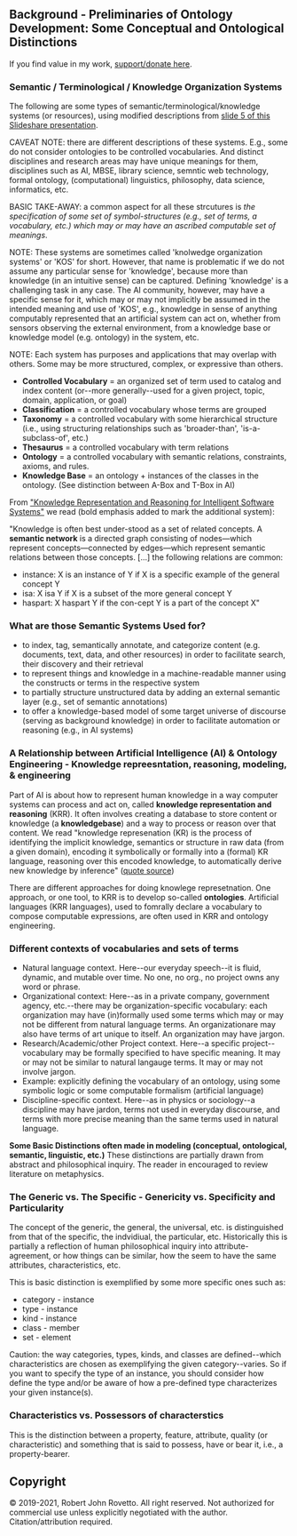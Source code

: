 ## Background - Preliminaries of Ontology Development: Some Conceptual and Ontological Distinctions 

If you find value in my work, [support/donate here](https://gogetfunding.com/knowledge-organization-services-ontology-terminology-metadata-concept-analysis/).

### Semantic / Terminological / Knowledge Organization Systems
The following are some types of semantic/terminological/knowledge systems (or resources), using modified descriptions from [slide 5 of this Slideshare presentation](https://www.slideshare.net/skhan/ontology-dev?qid=8e6605c2-e7c7-4e76-b5d3-1d817b9e299b&v=&b=&from_search=4).

CAVEAT NOTE: there are different descriptions of these systems. E.g., some do not consider ontologies to be controlled vocabularies. And distinct disciplines and research areas may have unique meanings for them, disciplines such as AI, MBSE, library science, semntic web technology, formal ontology, (computational) linguistics, philosophy, data science, informatics, etc.   

BASIC TAKE-AWAY: a common aspect for all these strcutures is _the specification of some set of symbol-structures (e.g., set of terms, a vocabulary, etc.) which may or may have an ascribed computable set of meanings_.

NOTE: These systems are sometimes called 'knolwedge organization systems' or 'KOS' for short. However, that name is problematic if we do not assume any particular sense for 'knowledge', because more than knowledge (in an intuitive sense) can be captured. Defining 'knowledge' is a challenging task in any case. The AI community, however, may have a specific sense for it, which may or may not implicitly be assumed in the intended meaning and use of 'KOS', e.g., knowledge in sense of anything computably represented that an artificial system can act on, whether from sensors observing the external environment, from a knowledge base or knowledge model (e.g. ontology) in the system, etc.

NOTE: Each system has purposes and applications that may overlap with others. Some may be more structured, complex, or expressive than others.  

- **Controlled Vocabulary** = an organized set of term used to catalog and index content (or--more generally--used for a given project, topic, domain, application, or goal)
- **Classification** = a controlled vocabulary whose terms are grouped
- **Taxonomy** = a controlled vocabulary with some hierarchical structure (i.e., using structuring relationships such as 'broader-than', 'is-a-subclass-of', etc.)  
- **Thesaurus** = a controlled vocabulary with term relations
- **Ontology** = a controlled vocabulary with semantic relations, constraints, axioms, and rules.
- **Knowledge Base** = an ontology + instances of the classes in the ontology. (See distinction between A-Box and T-Box in AI)

From ["Knowledge Representation and Reasoning for Intelligent Software Systems"](https://ulir.ul.ie/bitstream/handle/10344/1780/2011_Vassev%20(d).pdf;sequence=2) we read (bold emphasis added to mark the additional system):

"Knowledge  is  often  best  under-stood as a set of related concepts. A **semantic network** is a directed graph consisting of nodes—which represent concepts—connected  by  edges—which represent semantic relations between those concepts. [...] the following relations are common: 
- instance: X is an instance of Y if X is a specific example of the general concept Y 
- isa: X isa Y if X is a subset of the more general concept Y 
- haspart: X haspart Y if the con-cept Y is a part of the concept X"

### What are those Semantic Systems Used for?
- to index, tag, semantically annotate, and categorize content (e.g. documents, text, data, and other resources) in order to facilitate search, their discovery and their retrieval 
- to represent things and knowledge in a machine-readable manner using the constructs or terms in the respective system
- to partially structure unstructured data by adding an external semantic layer (e.g., set of semantic annotations)
- to offer a knowledge-based model of some target universe of discourse (serving as background knowledge) in order to facilitate automation or reasoning (e.g., in AI systems) 

### A Relationship between Artificial Intelligence (AI) & Ontology Engineering - Knowledge repreesntation, reasoning, modeling, & engineering
Part of AI is about how to represent human knowledge in a way computer systems can process and act on, called **knowledge representation and reasoning** (KRR). 
It often involves creating a database to store content or knowledge (a **knowledgebase**) and a way to process or reason over that content.
We read "knowledge represenation (KR) is the process of identifying the implicit knowledge, semantics or structure in raw data (from a given domain), encoding it symbolically or formally into a (formal) KR language, reasoning over this encoded knowledge, to automatically derive new knowledge by inference" ([quote source](https://camilothorne.altervista.org/sem_web17/Suppl_KRn.pdf))

There are different approaches for doing knowlege represetnation. One approach, or one tool, to KRR is to develop so-called **ontologies**.
Artificial languages (KRR languages), used to fomrally declare a vocabulary to compose computable expressions, are often used in KRR and ontology engineering.

### Different contexts of vocabularies and sets of terms
- Natural language context. Here--our everyday speech--it is fluid, dynamic, and mutable over time. No one, no org., no project owns any word or phrase. 
- Organizational context: Here--as in a private company, government agency, etc.--there may be organization-specific vocabulary: each organization may have (in)formally used some terms which may or may not be different from natural language terms. An organizationare may also have terms of art unique to itself. An organization may have jargon.
- Research/Academic/other Project context. Here--a specific project--vocabulary may be formally specified to have specific meaning. It may or may not be similar to natural langauge terms. It may or may not involve jargon. 
-   Example: explicitly defining the vocabulary of an ontology, using some symbolic logic or some computable formalism (artificial language)
- Discipline-specific context. Here--as in physics or sociology--a discipline may have jardon, terms not used in everyday discourse, and terms with more precise meaning than the same terms used in natural language. 

**Some Basic Distinctions often made in modeling (conceptual, ontological, semantic, linguistic, etc.)** 
These distinctions are partially drawn from abstract and philosophical inquiry. The reader in encouraged to review literature on metaphysics.

### The Generic vs. The Specific - Genericity vs. Specificity and Particularity

The concept of the generic, the general, the universal, etc. is distinguished from that of the specific, the indvidiual, the particular, etc. 
Historically this is partially a reflection of human philosophical inquiry into attribute-agreement, or how things can be similar, how the seem to have the same attributes, characteristics, etc. 

This is basic distinction is exemplified by some more specific ones such as:

* category - instance
* type - instance
* kind - instance
* class - member
* set - element

Caution: the way categories, types, kinds, and classes are defined--which characteristics are chosen as exemplifying the given category--varies. So if you want to specify the type of an instance, you should consider how define the type and/or be aware of how a pre-defined type characterizes your given instance(s). 

### Characteristics vs. Possessors of characterstics

This is the distinction between a property, feature, attribute, quality (or characteristic) and something that is said to possess, have or bear it, i.e., a property-bearer.

## Copyright
© 2019-2021, Robert John Rovetto. All right reserved.
Not authorized for commercial use unless explicitly negotiated with the author. Citation/attribution required.


